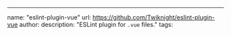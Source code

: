 ---
name: "eslint-plugin-vue"
url: https://github.com/Twiknight/eslint-plugin-vue
author:
description: "ESLint plugin for `.vue` files."
tags:
